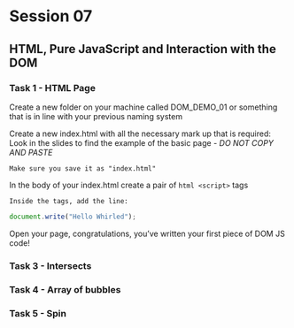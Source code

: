 # Session 07

## HTML, Pure JavaScript and Interaction with the DOM

### Task 1 - HTML Page

Create a new folder on your machine called DOM_DEMO_01 or something that is in line with your previous naming system

Create a new index.html with all the necessary mark up that is required:
	Look in the slides to find the example of the basic page - *DO NOT COPY AND PASTE*

	Make sure you save it as "index.html"


In the body of your index.html create a pair of ```html <script>``` tags

	Inside the tags, add the line:
```javascript 
document.write("Hello Whirled");
```

Open your page, congratulations, you’ve written your first piece of DOM JS code!


### Task 3 - Intersects



### Task 4 - Array of bubbles



### Task 5 - Spin















